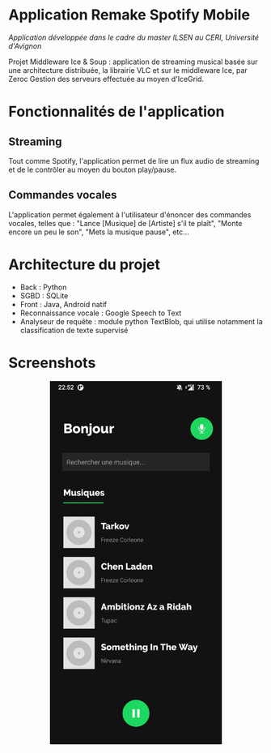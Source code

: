 # Application Remake Spotify Mobile

*Application développée dans le cadre du master ILSEN au CERI, Université d'Avignon*

Projet Middleware Ice &amp; Soup : application de streaming musical basée sur une architecture distribuée, la librairie VLC et sur le middleware Ice, par Zeroc
Gestion des serveurs effectuée au moyen d'IceGrid.

# Fonctionnalités de l'application

## Streaming

Tout comme Spotify, l'application permet de lire un flux audio de streaming et de le contrôler au moyen du bouton play/pause.

## Commandes vocales

L'application permet également à l'utilisateur d'énoncer des commandes vocales, telles que : "Lance [Musique] de [Artiste] s'il te plaît", "Monte encore un peu le son", "Mets la musique pause", etc...

# Architecture du projet

- Back : Python
- SGBD : SQLite
- Front : Java, Android natif
- Reconnaissance vocale : Google Speech to Text
- Analyseur de requête : module python TextBlob, qui utilise notamment la classification de texte supervisé

# Screenshots
<p align="center">
  <img src="./Screen_home.jpg" alt="Acuueil" width="340">
</p>

